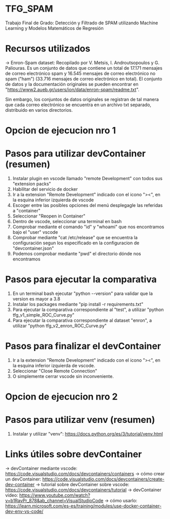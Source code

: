 # TFG_SPAM
Trabajo Final de Grado: Detección y Filtrado de SPAM utilizando Machine Learning y Modelos Matemáticos de Regresión

# Recursos utilizados
-> Enron-Spam dataset: Recopilado por V. Metsis, I. Androutsopoulos y G. Paliouras. Es un conjunto de datos que contiene un total de 17.171 mensajes de correo electrónico spam y 16.545 mensajes de correo electrónico no spam ("ham") (33.716 mensajes de correo electrónico en total). El conjunto de datos y la documentación originales se pueden encontrar en "https://www2.aueb.gr/users/ion/data/enron-spam/readme.txt".

Sin embargo, los conjuntos de datos originales se registran de tal manera que cada correo electrónico se encuentra en un archivo txt separado, distribuido en varios directorios.


# Opcion de ejecucion nro 1
# Pasos para utilizar devContainer (resumen)
1. Instalar plugin en vscode llamado "remote Development" con todos sus "extension packs"
2. Habilitar del servicio de docker
3. Ir a la extension "Remote Development" indicado con el icono "><", en la esquina inferior izquierda de vscode
4. Escoger entre las posibles opciones del menú desplegagle las referidas a "container"
5. Seleccionar "Reopen in Container"
6. Dentro de vscode, seleccionar una terminal en bash
7. Comprobar mediante el comando "id" y "whoami" que nos encontramos bajo el "user" vscode
8. Comprobar mediante "cat /etc/release" que se encuentra la configuración segun los especificado en la configuracion de "devcontainer.json"
9. Podemos comprobar mediante "pwd" el directorio dónde nos encontramos

# Pasos para ejecutar la comparativa
1. En un terminal bash ejecutar "python --version" para validar que la version es mayor a 3.8
2. Instalar los packages mediante "pip install -r requirements.txt"
3. Para ejecutar la comparativa correspondiente al "test", a utilizar "python tfg_v1_simple_ROC_Curve.py"
4. Para ejecutar la comparativa correspondiente al dataset "enron", a utilizar "python tfg_v2_enron_ROC_Curve.py"

# Pasos para finalizar el devContainer
1. Ir a la extension "Remote Development" indicado con el icono "><", en la esquina inferior izquierda de vscode. 
2. Seleccionar "Close Remote Connection"
3. O simplemente cerrar vscode sin inconveniente.

# Opcion de ejecucion nro 2
# Pasos para utilizar venv (resumen)
1. Instalar y utilizar "venv": https://docs.python.org/es/3/tutorial/venv.html


# Links útiles sobre devContainer
-> devContainer mediante vscode: https://code.visualstudio.com/docs/devcontainers/containers
-> cómo crear un devContainer: https://code.visualstudio.com/docs/devcontainers/create-dev-container
-> tutorial sobre devContainer sobre vscode: https://code.visualstudio.com/docs/devcontainers/tutorial
-> devContainer video: https://www.youtube.com/watch?v=b1RavPr_878&ab_channel=VisualStudioCode
-> cómo usarlo: https://learn.microsoft.com/es-es/training/modules/use-docker-container-dev-env-vs-code/



